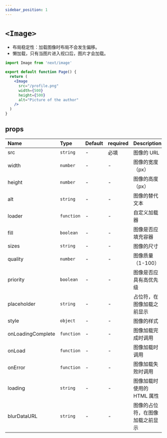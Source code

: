 ```yaml
---
sidebar_position: 1
---
```


# `<Image>`
- 布局稳定性：加载图像时布局不会发生偏移。
- 懒加载，只有当图片进入视口后，图片才会加载。
```jsx
import Image from 'next/image'
 
export default function Page() {
  return (
    <Image
      src="/profile.png"
      width={500}
      height={500}
      alt="Picture of the author"
    />
  )
}
```


## props
| Name | Type | Default | required | Description |
| :--- | :--- | :--- | :--- | :--- |
| src | `string` | - | 必填 | 图像的 URL |
| width | `number` | - | - | 图像的宽度（px） |
| height | `number` | - | - | 图像的高度（px） |
| alt | `string` | - | - | 图像的替代文本 |
| loader | `function` | - | - | 自定义加载器 |
| fill | `boolean` | - | - | 图像是否应填充容器 |
| sizes | `string` | - | - | 图像的尺寸 |
| quality | `number` | - | - | 图像质量（1-100） |
| priority | `boolean` | - | - | 图像是否应具有高优先级 |
| placeholder | `string` | - | - | 占位符，在图像加载之前显示 |
| style | `object` | - | - | 图像的样式 |
| onLoadingComplete | `function` | - | - | 图像加载完成时调用 |
| onLoad | `function` | - | - | 图像加载时调用 |
| onError | `function` | - | - | 图像加载失败时调用 |
| loading | `string` | - | - | 图像加载时使用的 HTML 属性 |
| blurDataURL | `string` | - | - | 图像的占位符，在图像加载之前显示 |
  